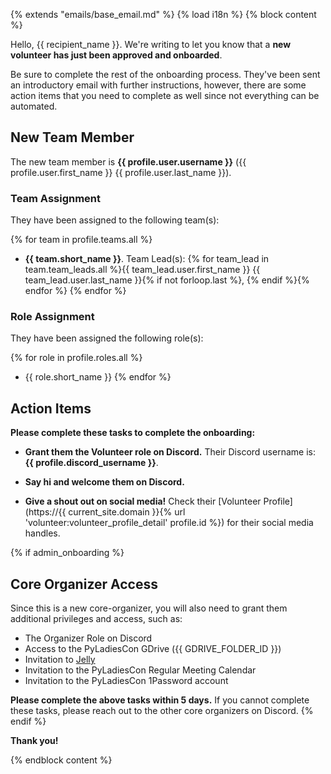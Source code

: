 {% extends "emails/base_email.md" %}
{% load i18n %}
{% block content %}

Hello, {{ recipient_name }}. We're writing to let you know that a **new volunteer has just been approved and onboarded**.

Be sure to complete the rest of the onboarding process. They've been sent an introductory email with further instructions, however, there are some action items that you need to complete as well since not everything can be automated.

## New Team Member

The new team member is **{{ profile.user.username }}** ({{ profile.user.first_name }} {{ profile.user.last_name }}).

### Team Assignment

They have been assigned to the following team(s):

{% for team in profile.teams.all %}
- **{{ team.short_name }}**. Team Lead(s): {% for team_lead in team.team_leads.all %}{{ team_lead.user.first_name }} {{ team_lead.user.last_name }}{% if not forloop.last %}, {% endif %}{% endfor %}
{% endfor %}

### Role Assignment

They have been assigned the following role(s):

{% for role in profile.roles.all %}
- {{ role.short_name }}
{% endfor %}

## Action Items

**Please complete these tasks to complete the onboarding:**

- **Grant them the Volunteer role on Discord.** Their Discord username is: **{{ profile.discord_username }}**.

- **Say hi and welcome them on Discord.**

- **Give a shout out on social media!** Check their [Volunteer Profile](https://{{ current_site.domain }}{% url 'volunteer:volunteer_profile_detail' profile.id %}) for their social media handles.

{% if admin_onboarding %}
## Core Organizer Access

Since this is a new core-organizer, you will also need to grant them additional privileges and access, such as:

- The Organizer Role on Discord
- Access to the PyLadiesCon GDrive ({{ GDRIVE_FOLDER_ID }})
- Invitation to [Jelly](https://letsjelly.com/)
- Invitation to the PyLadiesCon Regular Meeting Calendar
- Invitation to the PyLadiesCon 1Password account

**Please complete the above tasks within 5 days.** If you cannot complete these tasks, please reach out to the other core organizers on Discord.
{% endif %}

**Thank you!**

{% endblock content %}